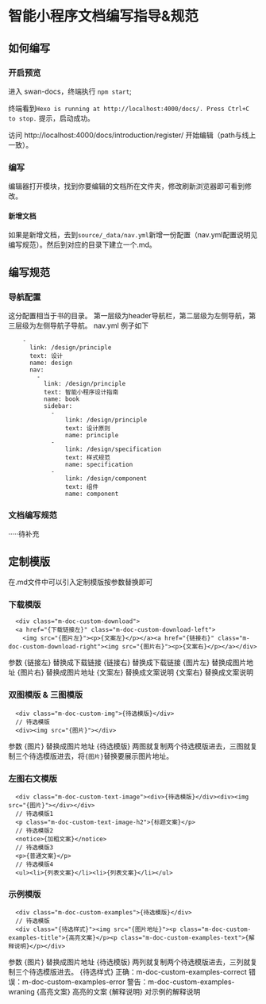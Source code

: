 # 智能小程序文档编写指导&规范
## 如何编写

### 开启预览
进入 swan-docs，终端执行 `npm start`;

终端看到`Hexo is running at http://localhost:4000/docs/. Press Ctrl+C to stop.` 提示，启动成功。

访问 http://localhost:4000/docs/introduction/register/ 开始编辑（path与线上一致）。

### 编写
编辑器打开模块，找到你要编辑的文档所在文件夹，修改刷新浏览器即可看到修改。

#### 新增文档
如果是新增文档，去到`source/_data/nav.yml`新增一份配置（nav.yml配置说明见编写规范）。然后到对应的目录下建立一个.md。

## 编写规范
### 导航配置
这分配置相当于书的目录。
第一层级为header导航栏，第二层级为左侧导航，第三层级为左侧导航子导航。
nav.yml 例子如下
```
    -
      link: /design/principle
      text: 设计
      name: design
      nav:
        -
          link: /design/principle
          text: 智能小程序设计指南
          name: book
          sidebar:
            -
                link: /design/principle
                text: 设计原则
                name: principle
            -
                link: /design/specification
                text: 样式规范
                name: specification
            -
                link: /design/component
                text: 组件
                name: component
```

### 文档编写规范
·····待补充
## 定制模版
在.md文件中可以引入定制模版按参数替换即可
### 下载模版
```
  <div class="m-doc-custom-download">
  <a href="{下载链接左}" class="m-doc-custom-download-left">
    <img src="{图片左}"><p>{文案左}</p></a><a href="{链接右}" class="m-doc-custom-download-right"><img src="{图片右}"><p>{文案右}</p></a></div>
```
参数
{链接左} 替换成下载链接
{链接右} 替换成下载链接
{图片左} 替换成图片地址
{图片右} 替换成图片地址
{文案左} 替换成文案说明
{文案右} 替换成文案说明
### 双图模版 & 三图模版
```
  <div class="m-doc-custom-img">{待选模版}</div>
  // 待选模版
  <div><img src="{图片}"></div>
```
参数
{图片} 替换成图片地址
{待选模版} 两图就复制两个待选模版进去，三图就复制三个待选模版进去，将`{图片}`替换要展示图片地址。
### 左图右文模版
```
  <div class="m-doc-custom-text-image"><div>{待选模版}</div><div><img src="{图片}"></div></div>
  // 待选模版1
  <p class="m-doc-custom-text-image-h2">{标题文案}</p>
  // 待选模版2
  <notice>{加粗文案}</notice>
  // 待选模版3
  <p>{普通文案}</p>
  // 待选模版4
  <ul><li>{列表文案}</li><li>{列表文案}</li></ul>
```
### 示例模版
```
  <div class="m-doc-custom-examples">{待选模版}</div>
  // 待选模版
  <div class="{待选样式}"><img src="{图片地址}"><p class="m-doc-custom-examples-title">{高亮文案}</p><p class="m-doc-custom-examples-text">{解释说明}</p></div>
```
参数
{图片} 替换成图片地址
{待选模版} 两列就复制两个待选模版进去，三列就复制三个待选模版进去。
{待选样式}
  正确：m-doc-custom-examples-correct
  错误：m-doc-custom-examples-error
  警告：m-doc-custom-examples-wraning
{高亮文案} 高亮的文案
{解释说明} 对示例的解释说明
